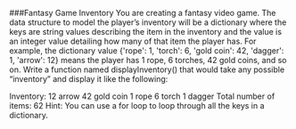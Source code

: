 ###Fantasy Game Inventory
You are creating a fantasy video game. The data structure to model the player’s inventory will be a dictionary where the keys are string values describing the item in the inventory and the value is an integer value detailing how many of that item the player has. For example, the dictionary value {'rope': 1, 'torch': 6, 'gold coin': 42, 'dagger': 1, 'arrow': 12} means the player has 1 rope, 6 torches, 42 gold coins, and so on.
Write a function named displayInventory() that would take any possible “inventory” and display it like the following:

Inventory:
12 arrow
42 gold coin
1 rope
6 torch
1 dagger
Total number of items: 62
Hint: You can use a for loop to loop through all the keys in a dictionary.
